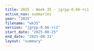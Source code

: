 ```yaml
---
title: 2025 - Week 35 - jgrpp-0.66-rc1
active_nav: summaries
year: "2025"
filename: "wk35"
version: "jgrpp-0.66-rc1"
start_date: "2025-08-25"
end_date: "2025-08-31"
layout: "summary"
---
```

